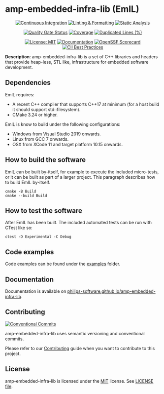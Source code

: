 # amp-embedded-infra-lib (EmIL)

<!-- markdownlint-disable -->
<div align="center">

[![Continuous Integration](https://github.com/philips-software/amp-embedded-infra-lib/actions/workflows/ci.yml/badge.svg?branch=main)](https://github.com/philips-software/amp-embedded-infra-lib/actions/workflows/ci.yml) [![Linting & Formatting](https://github.com/philips-software/amp-embedded-infra-lib/actions/workflows/linting-formatting.yml/badge.svg)](https://github.com/philips-software/amp-embedded-infra-lib/actions/workflows/linting-formatting.yml) [![Static Analysis](https://github.com/philips-software/amp-embedded-infra-lib/actions/workflows/static-analysis.yml/badge.svg)](https://github.com/philips-software/amp-embedded-infra-lib/actions/workflows/static-analysis.yml)

[![Quality Gate Status](https://sonarcloud.io/api/project_badges/measure?project=philips-software_embeddedinfralib&metric=alert_status)](https://sonarcloud.io/dashboard?id=philips-software_embeddedinfralib) [![Coverage](https://sonarcloud.io/api/project_badges/measure?project=philips-software_embeddedinfralib&metric=coverage)](https://sonarcloud.io/dashboard?id=philips-software_embeddedinfralib) [![Duplicated Lines (%)](https://sonarcloud.io/api/project_badges/measure?project=philips-software_embeddedinfralib&metric=duplicated_lines_density)](https://sonarcloud.io/summary/new_code?id=philips-software_embeddedinfralib)

[![License: MIT](https://img.shields.io/badge/License-MIT-brightgreen.svg)](https://choosealicense.com/licenses/mit/) [![Documentation](https://img.shields.io/website?down_message=offline&label=Documentation&up_message=online&url=https%3A%2F%2Fimg.shields.io%2Fwebsite-up-down-green-red%2Fhttps%2Fphilips-software.github.io%2amp-embedded-infra-lib.svg)](https://philips-software.github.io/amp-embedded-infra-lib/) [![OpenSSF Scorecard](https://api.securityscorecards.dev/projects/github.com/philips-software/amp-embedded-infra-lib/badge)](https://securityscorecards.dev/viewer/?uri=github.com/philips-software/amp-embedded-infra-lib)
 [![CII Best Practices](https://bestpractices.coreinfrastructure.org/projects/6667/badge)](https://bestpractices.coreinfrastructure.org/projects/6667)

</div>
<!-- markdownlint enable -->

**Description**: amp-embedded-infra-lib is a set of C++ libraries and headers that provide heap-less, STL like, infrastructure for embedded software development.

## Dependencies

EmIL requires:
- A recent C++ compiler that supports C++17 at minimum (for a host build it should support std::filesystem).
- CMake 3.24 or higher.

EmIL is know to build under the following configurations:
- Windows from Visual Studio 2019 onwards.
- Linux from GCC 7 onwards.
- OSX from XCode 11 and target platform 10.15 onwards.

## How to build the software

EmIL can be built by-itself, for example to execute the included micro-tests, or it can be built as part of a larger project. This paragraph describes how to build EmIL by-itself.

```shell
cmake -B Build
cmake --build Build
```

## How to test the software

After EmIL has been built. The included automated tests can be run with CTest like so:

```shell
ctest -D Experimental -C Debug
```

## Code examples

Code examples can be found under the [examples](examples) folder.

## Documentation

Documentation is available on [philips-software.github.io/amp-embedded-infra-lib](https://philips-software.github.io/amp-embedded-infra-lib/).

## Contributing

[![Conventional Commits](https://img.shields.io/badge/Conventional%20Commits-1.0.0-%23FE5196?logo=conventionalcommits&logoColor=white)](https://conventionalcommits.org)

amp-embedded-infra-lib uses semantic versioning and conventional commits.

Please refer to our [Contributing](.github/CONTRIBUTING.md) guide when you want to contribute to this project.

## License

amp-embedded-infra-lib is licensed under the [MIT](https://choosealicense.com/licenses/mit/) license. See [LICENSE file](LICENSE).
